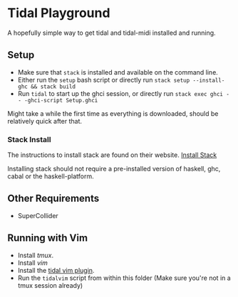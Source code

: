 # Tidal Playground

A hopefully simple way to get tidal and tidal-midi installed and running.

## Setup

* Make sure that `stack` is installed and available on the command line.
* Either run the `setup` bash script or directly run `stack setup --install-ghc && stack build`
* Run `tidal` to start up the ghci session, or directly run `stack exec ghci -- -ghci-script Setup.ghci`

Might take a while the first time as everything is downloaded, should be relatively quick after that.

### Stack Install

The instructions to install stack are found on their website.
[Install Stack](https://docs.haskellstack.org/en/stable/install_and_upgrade/)

Installing stack should not require a pre-installed version of haskell, ghc, cabal or the haskell-platform.

## Other Requirements

* SuperCollider

## Running with Vim

* Install *tmux*.
* Install *vim*
* Install the [tidal vim plugin](https://github.com/munshkr/vim-tidal).
* Run the `tidalvim` script from within this folder (Make sure you're not in a tmux session already)

